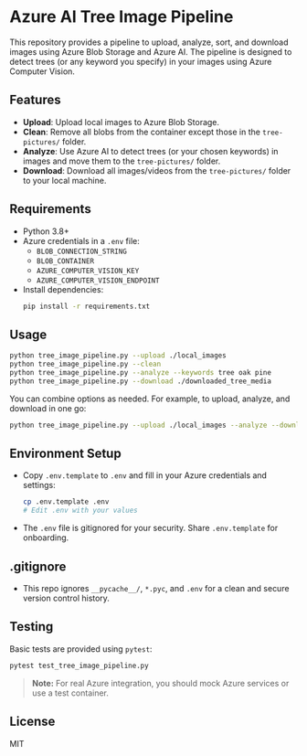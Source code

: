 # Azure AI Tree Image Pipeline

This repository provides a pipeline to upload, analyze, sort, and download images using Azure Blob Storage and Azure AI. The pipeline is designed to detect trees (or any keyword you specify) in your images using Azure Computer Vision.

## Features
- **Upload**: Upload local images to Azure Blob Storage.
- **Clean**: Remove all blobs from the container except those in the `tree-pictures/` folder.
- **Analyze**: Use Azure AI to detect trees (or your chosen keywords) in images and move them to the `tree-pictures/` folder.
- **Download**: Download all images/videos from the `tree-pictures/` folder to your local machine.

## Requirements
- Python 3.8+
- Azure credentials in a `.env` file:
  - `BLOB_CONNECTION_STRING`
  - `BLOB_CONTAINER`
  - `AZURE_COMPUTER_VISION_KEY`
  - `AZURE_COMPUTER_VISION_ENDPOINT`
- Install dependencies:
  ```bash
  pip install -r requirements.txt
  ```

## Usage

```bash
python tree_image_pipeline.py --upload ./local_images
python tree_image_pipeline.py --clean
python tree_image_pipeline.py --analyze --keywords tree oak pine
python tree_image_pipeline.py --download ./downloaded_tree_media
```

You can combine options as needed. For example, to upload, analyze, and download in one go:

```bash
python tree_image_pipeline.py --upload ./local_images --analyze --download ./downloaded_tree_media
```

## Environment Setup

- Copy `.env.template` to `.env` and fill in your Azure credentials and settings:
  ```bash
  cp .env.template .env
  # Edit .env with your values
  ```
- The `.env` file is gitignored for your security. Share `.env.template` for onboarding.

## .gitignore

- This repo ignores `__pycache__/`, `*.pyc`, and `.env` for a clean and secure version control history.

## Testing

Basic tests are provided using `pytest`:

```bash
pytest test_tree_image_pipeline.py
```

> **Note:** For real Azure integration, you should mock Azure services or use a test container.

## License
MIT
